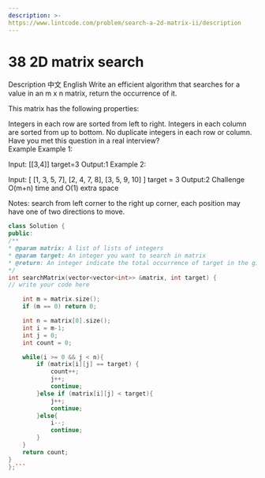 ```yaml
---
description: >-
https://www.lintcode.com/problem/search-a-2d-matrix-ii/description
---
```


# 38 2D matrix search

Description
中文
English
Write an efficient algorithm that searches for a value in an m x n matrix, return the occurrence of it.

This matrix has the following properties:

Integers in each row are sorted from left to right.
Integers in each column are sorted from up to bottom.
No duplicate integers in each row or column.
Have you met this question in a real interview?  
Example
Example 1:

Input:
[[3,4]]
target=3
Output:1
Example 2:

Input:
[
[1, 3, 5, 7],
[2, 4, 7, 8],
[3, 5, 9, 10]
]
target = 3
Output:2
Challenge
O(m+n) time and O(1) extra space


Notes:
search from left corner to the right up corner,
each position may have one of two directions to move.

```cpp
class Solution {
public:
/**
* @param matrix: A list of lists of integers
* @param target: An integer you want to search in matrix
* @return: An integer indicate the total occurrence of target in the given matrix
*/
int searchMatrix(vector<vector<int>> &matrix, int target) {
// write your code here

	int m = matrix.size();
	if (m == 0) return 0;

	int n = matrix[0].size();
	int i = m-1;
	int j = 0;
	int count = 0;

	while(i >= 0 && j < n){
		if (matrix[i][j] == target) {
			count++;
			j++;
			continue;
		}else if (matrix[i][j] < target){
			j++;
			continue;
		}else{
			i--;
			continue;
		}
	}
	return count;
}
};```

